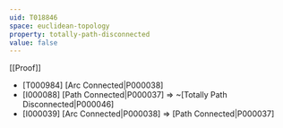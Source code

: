 ```yaml
---
uid: T018846
space: euclidean-topology
property: totally-path-disconnected
value: false
---
```

[[Proof]]

* [T000984] [Arc Connected|P000038]
* [I000088] [Path Connected|P000037] => ~[Totally Path Disconnected|P000046]
* [I000039] [Arc Connected|P000038] => [Path Connected|P000037]

